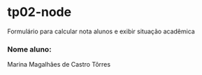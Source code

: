 # tp02-node
Formulário para calcular nota alunos e exibir situação acadêmica

### Nome aluno:
Marina Magalhães de Castro Tôrres
